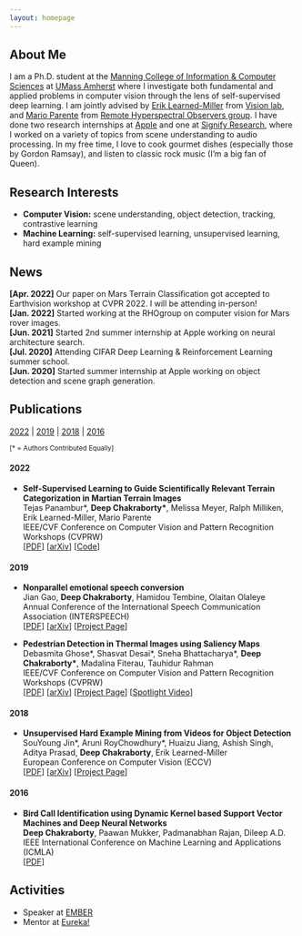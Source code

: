 ```yaml
---
layout: homepage
---
```


## About Me

I am a Ph.D. student at the [Manning College of Information & Computer Sciences](https://www.cics.umass.edu) at [UMass Amherst](https://www.umass.edu) where I investigate both fundamental and applied problems in computer vision through the lens of self-supervised deep learning. I am jointly advised by [Erik Learned-Miller](https://people.cs.umass.edu/~elm/index.html) from [Vision lab](http://vis-www.cs.umass.edu), and [Mario Parente](http://rhogroup.org/index.php/people/mario-parente) from [Remote Hyperspectral Observers group](http://rhogroup.org/index.php). I have done two research internships at [Apple](https://www.apple.com/) and one at [Signify Research](https://www.signify.com/en-us), where I worked on a variety of topics from scene understanding to audio processing. In my free time, I love to cook gourmet dishes (especially those by Gordon Ramsay), and listen to classic rock music (I’m a big fan of Queen).

## Research Interests

- **Computer Vision:** scene understanding, object detection, tracking, contrastive learning
- **Machine Learning:** self-supervised learning, unsupervised learning, hard example mining

## News

**[Apr. 2022]** Our paper on Mars Terrain Classification got accepted to Earthvision workshop at CVPR 2022. I will be attending in-person! <br>
**[Jan. 2022]** Started working at the RHOgroup on computer vision for Mars rover images. <br>
**[Jun. 2021]** Started 2nd summer internship at Apple working on neural architecture search. <br>
**[Jul. 2020]** Attending CIFAR Deep Learning & Reinforcement Learning summer school. <br>
**[Jun. 2020]** Started summer internship at Apple working on object detection and scene graph generation. <br>

<!-- - **[Feb. 2020]** Our paper about incremental learning is accepted to CVPR 2020.
- **[Feb. 2020]** We will host the ACM Multimedia Asia 2020 conference in Singapore!
- **[Sept. 2019]** Our paper about few-shot learning is accepted to NeurIPS 2019.
- **[Mar. 2019]** Our paper about few-shot learning is accepted to CVPR 2019. -->

## Publications

[2022](#2022) \| [2019](#2019) \| [2018](#2018) \| [2016](#2016)

<sup>[\* = Authors Contributed Equally]</sup>

#### 2022

- **Self-Supervised Learning to Guide Scientifically Relevant Terrain Categorization in Martian Terrain Images** <br>
  Tejas Panambur\*, **Deep Chakraborty\***, Melissa Meyer, Ralph Milliken, Erik Learned-Miller, Mario Parente <br>
  IEEE/CVF Conference on Computer Vision and Pattern Recognition Workshops (CVPRW) <br>
  [[PDF](papers/panambur_2022.pdf)] [[arXiv](https://arxiv.org/abs/2204.09854)] [[Code](https://github.com/TejasPanambur/mastcam)]

#### 2019
- **Nonparallel emotional speech conversion** <br>
  Jian Gao, **Deep Chakraborty**, Hamidou Tembine, Olaitan Olaleye <br>
  Annual Conference of the International Speech Communication Association (INTERSPEECH) <br>
  [[PDF](papers/gao_2019.pdf)] [[arXiv](https://arxiv.org/abs/1811.01174)] [[Project Page](https://www.jian-gao.org/emovc)]

- **Pedestrian Detection in Thermal Images using Saliency Maps** <br>
  Debasmita Ghose\*, Shasvat Desai\*, Sneha Bhattacharya\*, **Deep Chakraborty\***, Madalina Fiterau, Tauhidur Rahman <br>
  IEEE/CVF Conference on Computer Vision and Pattern Recognition Workshops (CVPRW) <br>
  [[PDF](papers/ghose_2019.pdf)] [[arXiv](https://arxiv.org/abs/1904.06859)] [[Project Page](https://information-fusion-lab-umass.github.io/Salient-Pedestrian-Detection/)] [[Spotlight Video](https://youtu.be/Ohs6VUkdcQU)]

#### 2018

- **Unsupervised Hard Example Mining from Videos for Object Detection** <br>
  SouYoung Jin\*, Aruni RoyChowdhury\*, Huaizu Jiang, Ashish Singh, Aditya Prasad, **Deep Chakraborty**, Erik Learned-Miller <br>
  European Conference on Computer Vision (ECCV) <br>
  [[PDF](papers/jin_2018.pdf)] [[arXiv](https://arxiv.org/abs/1808.04285)] [[Project Page](http://vis-www.cs.umass.edu/unsupVideo/)]

#### 2016

- **Bird Call Identification using Dynamic Kernel based Support Vector Machines and Deep Neural Networks** <br>
  **Deep Chakraborty**, Paawan Mukker, Padmanabhan Rajan, Dileep A.D. <br>
  IEEE International Conference on Machine Learning and Applications (ICMLA) <br>
  [[PDF](papers/chakraborty_2016.pdf)]

<!-- [[PDF]()] [[Code]()] [[Project]()] -->

<!-- - **Mnemonics Training: Multi-Class Incremental Learning without Forgetting**
  <br>
  **Yaoyao Liu**, Yuting Su, An-An Liu, Bernt Schiele, Qianru Sun
  <br>
  IEEE Conference on Computer Vision and Pattern Recognition. **CVPR 2020**.
  <br>
  [[PDF](https://arxiv.org/pdf/2002.10211.pdf)] [[Code](https://github.com/yaoyao-liu/mnemonics)] <strong><i style="color:#e74d3c">Oral Presentation</i></strong>

- **Learning to Self-Train for Semi-Supervised Few-Shot Classification**
  <br>
  Xinzhe Li, Qianru Sun, **Yaoyao Liu**, Shibao Zheng, Qin Zhou, Tat-Seng Chua, Bernt Schiele
  <br>
  33rd Conference on Neural Information Processing Systems. **NeurIPS 2019**.
  <br>
  [[PDF](http://papers.nips.cc/paper/9216-learning-to-self-train-for-semi-supervised-few-shot-classification.pdf)] [[Code](https://github.com/xinzheli1217/learning-to-self-train)]

- **Meta-Transfer Learning for Few-Shot Learning**
  <br>
  Qianru Sun\*, **Yaoyao Liu\***, Tat-Seng Chua, Bernt Schiele
  <br>
  IEEE Conference on Computer Vision and Pattern Recognition. **CVPR 2019**.
  <br>
  [[PDF](http://openaccess.thecvf.com/content_CVPR_2019/papers/Sun_Meta-Transfer_Learning_for_Few-Shot_Learning_CVPR_2019_paper.pdf)] [[Code](https://github.com/yaoyao-liu/meta-transfer-learning)] [[Project](https://mtl.yyliu.net/)] -->

## Activities
- Speaker at [EMBER](https://groups.cs.umass.edu/ember/)
- Mentor at [Eureka!](https://www.cns.umass.edu/outreach/eureka-umass-amherst)

<!-- - Conference Reviewers: NeurIPS 2020, CVPR 2020.
- Journal Reviewers: T-PAMI, IJCV. -->
